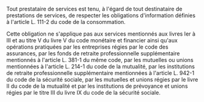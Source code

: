 Tout prestataire de services est tenu, à l'égard de tout destinataire de prestations de services, de respecter les obligations d'information définies à l'article L. 111-2 du code de la consommation. 


Cette obligation ne s'applique pas aux services mentionnés aux livres Ier à III et au titre V du livre V du code monétaire et financier ainsi qu'aux opérations pratiquées par les entreprises régies par le code des assurances, par les fonds de retraite professionnelle supplémentaire mentionnés à l'article L. 381-1 du même code, par les mutuelles ou unions mentionnées à l'article L. 214-1 du code de la mutualité, par les institutions de retraite professionnelle supplémentaire mentionnées à l'article L. 942-1 du code de la sécurité sociale, par les mutuelles et unions régies par le livre II du code de la mutualité et par les institutions de prévoyance et unions régies par le titre III du livre IX du code de la sécurité sociale.

